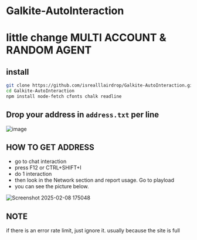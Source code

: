 # Galkite-AutoInteraction
# little change MULTI ACCOUNT & RANDOM AGENT


## install
```bash
git clone https://github.com/isrealllairdrop/Galkite-AutoInteraction.git
cd Galkite-AutoInteraction
npm install node-fetch cfonts chalk readline
```

## Drop your address in ```address.txt``` per line
![image](https://github.com/user-attachments/assets/97ef2ec0-c43c-4c89-8eb8-2b89cee480de)

## HOW TO GET ADDRESS
- go to chat interaction
- press F12 or CTRL+SHIFT+I
- do 1 interaction
- then look in the Network section and report usage. Go to playload
- you can see the picture below.

![Screenshot 2025-02-08 175048](https://github.com/user-attachments/assets/406be877-b834-4abc-a3c6-b4b6e7dd8264)


## NOTE
if there is an error rate limit, just ignore it. usually because the site is full
